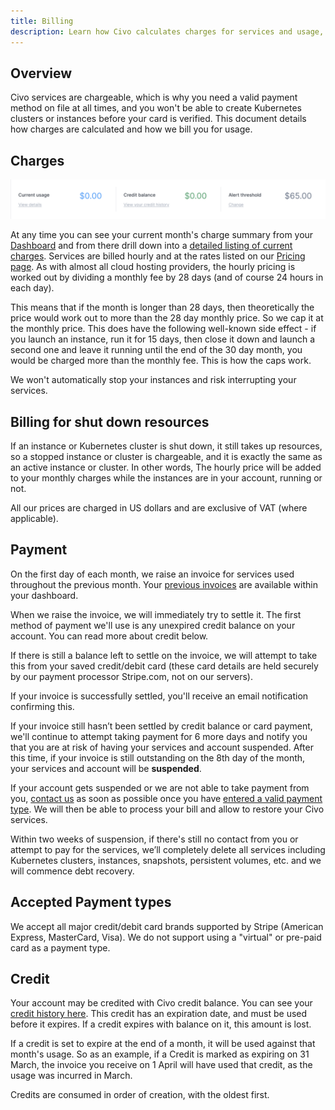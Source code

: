 ```yaml
---
title: Billing
description: Learn how Civo calculates charges for services and usage, and find out how to manage your billing information. Visit Civo.com/docs for more information.
---
```


<head>
  <title>Understanding Civo's Billing Process | Civo Documentation</title>
</head>

## Overview

Civo services are chargeable, which is why you need a valid payment method on file at all times, and you won't be able to create Kubernetes clusters or instances before your card is verified. This document details how charges are calculated and how we bill you for usage.

## Charges

![Civo charges summary](images/charges-summary.png)

At any time you can see your current month's charge summary from your [Dashboard](https://dashboard.civo.com) and from there drill down into a [detailed listing of current charges](https://dashboard.civo.com/billing/usage). Services are billed hourly and at the rates listed on our [Pricing page](https://www.civo.com/pricing). As with almost all cloud hosting providers, the hourly pricing is worked out by dividing a monthly fee by 28 days (and of course 24 hours in each day).

This means that if the month is longer than 28 days, then theoretically the price would work out to more than the 28 day monthly price. So we cap it at the monthly price. This does have the following well-known side effect - if you launch an instance, run it for 15 days, then close it down and launch a second one and leave it running until the end of the 30 day month, you would be charged more than the monthly fee. This is how the caps work.

We won't automatically stop your instances and risk interrupting your services.

## Billing for shut down resources

If an instance or Kubernetes cluster is shut down, it still takes up resources, so a stopped instance or cluster is chargeable, and it is exactly the same as an active instance or cluster. In other words, The hourly price will be added to your monthly charges while the instances are in your account, running or not.

All our prices are charged in US dollars and are exclusive of VAT (where applicable).

## Payment

On the first day of each month,  we raise an invoice for services used throughout the previous month. Your [previous invoices](https://dashboard.civo.com/invoices) are available within your dashboard.

When we raise the invoice, we will immediately try to settle it. The first method of payment we'll use is any unexpired credit balance on your account. You can read more about credit below.

If there is still a balance left to settle on the invoice, we will attempt to take this from your saved credit/debit card (these card details are held securely by our payment processor Stripe.com, not on our servers).

If your invoice is successfully settled, you'll receive an email notification confirming this.

If your invoice still hasn’t been settled by credit balance or card payment, we'll continue to attempt taking payment for 6 more days and notify you that you are at risk of having your services and account suspended. After this time, if your invoice is still outstanding on the 8th day of the month, your services and account will be **suspended**.

If your account gets suspended or we are not able to take payment from you, [contact us](https://www.civo.com/contact) as soon as possible once you have [entered a valid payment type](https://dashboard.civo.com/billing/new). We will then be able to process your bill and allow to restore your Civo services.

Within two weeks of suspension, if there's still no contact from you or attempt to pay for the services, we’ll completely delete all services including Kubernetes clusters, instances, snapshots, persistent volumes, etc. and we will commence debt recovery.

## Accepted Payment types

We accept all major credit/debit card brands supported by Stripe (American Express, MasterCard, Visa). We do not support using a "virtual" or pre-paid card as a payment type.

## Credit

Your account may be credited with Civo credit balance. You can see your [credit history here](https://dashboard.civo.com/billing/credits). This credit has an expiration date, and must be used before it expires. If a credit expires with balance on it, this amount is lost.

If a credit is set to expire at the end of a month, it will be used against that month's usage. So as an example, if a Credit is marked as expiring on 31 March, the invoice you receive on 1 April will have used that credit, as the usage was incurred in March.

Credits are consumed in order of creation, with the oldest first.
